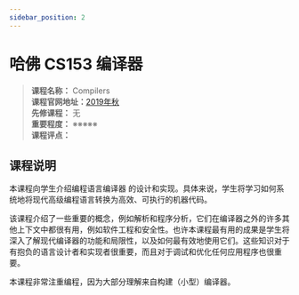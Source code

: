 ```yaml
---
sidebar_position: 2
---
```


# 哈佛 CS153 编译器




>**课程名称：** Compilers    
**课程官网地址：**[2019年秋](https://groups.seas.harvard.edu/courses/cs153/2019fa/)    
**先修课程：** 无  
**重要程度：** ※※※※※  
**课程评点：** 

## 课程说明
本课程向学生介绍编程语言编译器 的设计和实现。具体来说，学生将学习如何系统地将现代高级编程语言转换为高效、可执行的机器代码。

该课程介绍了一些重要的概念，例如解析和程序分析，它们在编译器之外的许多其他上下文中都很有用，例如软件工程和安全性。也许本课程最有用的成果是学生将深入了解现代编译器的功能和局限性，以及如何最有效地使用它们。这些知识对于有抱负的语言设计者和实现者很重要，而且对于调试和优化任何应用程序也很重要。

本课程非常注重编程，因为大部分理解来自构建（小型）编译器。




<Comment></Comment>

